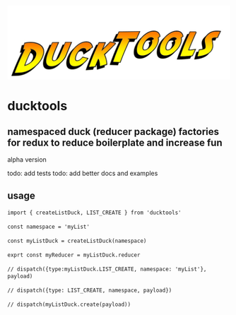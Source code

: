 ![Ducktools Logo](logo.jpg)
# ducktools
## namespaced duck (reducer package) factories for redux to reduce boilerplate and increase fun

alpha version

todo: add tests
todo: add better docs and examples

## usage
```
import { createListDuck, LIST_CREATE } from 'ducktools'

const namespace = 'myList'

const myListDuck = createListDuck(namespace)

exprt const myReducer = myListDuck.reducer

// dispatch({type:myListDuck.LIST_CREATE, namespace: 'myList'}, payload)

// dispatch({type: LIST_CREATE, namespace, payload})

// dispatch(myListDuck.create(payload))
```
